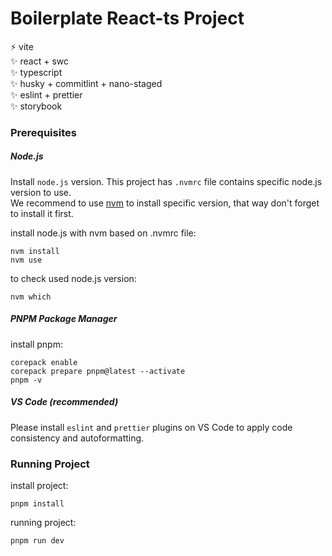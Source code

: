 # Boilerplate React-ts Project

:zap: vite  
:sparkles: react + swc  
:sparkles: typescript  
:sparkles: husky + commitlint + nano-staged  
:sparkles: eslint + prettier  
:sparkles: storybook  

### Prerequisites

##### Node.js

Install `node.js` version. This project has `.nvmrc` file contains specific node.js version to use.  
We recommend to use [nvm](https://github.com/nvm-sh/nvm) to install specific version, that way don't forget to install it first.

install node.js with nvm based on .nvmrc file:

```
nvm install
nvm use
```

to check used node.js version:

```
nvm which
```

##### PNPM Package Manager

install pnpm:

```
corepack enable
corepack prepare pnpm@latest --activate
pnpm -v
```

##### VS Code (recommended)

Please install `eslint` and `prettier` plugins on VS Code to apply code consistency and autoformatting.

### Running Project

install project:

```
pnpm install
```

running project:

```
pnpm run dev
```
